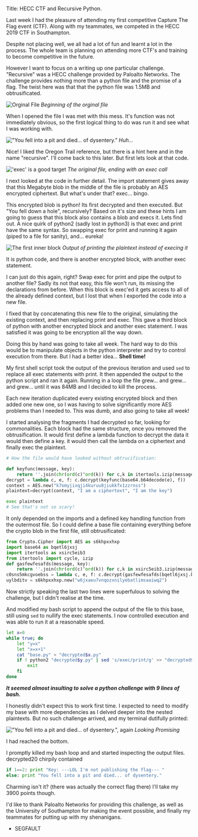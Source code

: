 Title: HECC CTF and Recursive Python.

Last week I had the pleasure of attending my first competitive Capture The Flag event (CTF). Along with my teammates, we competed in the HECC 2019 CTF in Southampton. 

Despite not placing well, we all had a lot of fun and learnt a lot in the process. The whole team is planning on attending more CTF's and training to become competitive in the future. 

However I want to focus on a writing up one particular challenge. "Recursive" was a HECC challenge provided by Paloalto Networks. The challenge provides nothing more than a python file and the promise of a flag. The twist here was that that the python file was 1.5MB and obtrusificated. 

![Orginal File]({filename}./2019-03-25_HECC_img1.png)
_Beginning of the orginal file_

When I opened the file I was met with this mess. It's function was not immediately obvious, so the first logical thing to do was run it and see what I was working with.
 
!["You fell into a pit and died... of dysentery."]({filename}./2019-03-25_HECC_img2.png)
_Huh..._

Nice! I liked the Oregon Trail reference, but there is a hint here and in the name "recursive". I'll come back to this later. But first lets look at that code.

!['exec' is a good target]({filename}./2019-03-25_HECC_img3.png)
_The original file, ending with an exec call_

I next looked at the code in further detail. The import statement gives away that this Megabyte blob in the middle of the file is probably an AES encrypted ciphertext. But what's under that? exec... bingo. 

This encrypted blob is python! Its first decrypted and then executed. But "You fell down a hole", recursively? Based on it's size and these hints I am going to guess that this block also contains a blob and execs it. Lets find out. A nice quirk of python2 (sadly lost in python3) is that exec and print have the same syntax. So swapping exec for print and running it again (piped to a file for sanity), and... eureka!

![The first inner block]({filename}./2019-03-25_HECC_img4.png)
_Output of printing the plaintext instead of execing it_

It is python code, and there is another encrypted block, with another exec statement. 

I can just do this again, right? Swap exec for print and pipe the output to another file? Sadly its not that easy, this file won't run, its missing the declarations from before. When this block is exec'ed it gets access to all of the already defined context, but I lost that when I exported the code into a new file. 

I fixed that by concatenating this new file to the original, simulating the existing context, and then replacing print and exec. This gave a third block of python with another encrypted block and another exec statement. I was satisfied it was going to be encryption all the way down. 

Doing this by hand was going to take all week. The hard way to do this would be to manipulate objects in the python interpreter and try to control execution from there. But I had a better idea... **Shell time!**

My first shell script took the output of the previous iteration and used `sed` to replace all exec statements with print. It then appended the output to the python script and ran it again. Running in a loop the file grew... and grew... and grew... until it was 84MB and I decided to kill the process. 

Each new iteration duplicated every existing encrypted block and then added one new one, so I was having to solve significantly more AES problems than I needed to. This was dumb, and also going to take all week!

I started analysing the fragments I had decrypted so far, looking for commonalities. Each block had the same structure, once you removed the obtrusification. It would first define a lambda function to decrypt the data it would then define a key. it would then call the lambda on a ciphertext and finally exec the plaintext.

```python
# How the file would have looked without obtrucification:

def keyfunc(message, key):
	return ''.join(chr(ord(c)^ord(k)) for c,k in itertools.izip(message, itertools.cycle(key)))
decrypt = lambda c, e, f: c.decrypt(keyfunc(base64.b64decode(e), f))
context = AES.new("k7omyjixqji4kuruu8jiukkfx1zzrnss")
plaintext=decrypt(context, "I am a ciphertext", "I am the key")

exec plaintext
# See that's not so scary!
```

It only depended on the imports and a defined key handling function from the outermost file. So I could define a base file containing everything before the crypto blob in the first file, still obtrusificated:

```python
from Crypto.Cipher import AES as s6khpxxhxp
import base64 as bqetl6jxsj
import itertools as xsirc5eib3
from itertools import cycle, izip
def gasfewfesafds(message, key):
	return ''.join(chr(ord(c)^ord(k)) for c,k in xsirc5eib3.izip(message, xsirc5eib3.cycle(key)))
c0sns5mkcgvoebss = lambda c, e, f: c.decrypt(gasfewfesafds(bqetl6jxsj.b64decode(e), f))
uylbditv = s6khpxxhxp.new("w6jxaeu7vnqozxnilyebatlimsaaiwq2")
``` 
Now strictly speaking the last two lines were superfulous to solving the challenge, but I didn't realise at the time.

And modified my bash script to append the output of the file to this base, still using `sed` to nullify the exec statements. I now controlled execution and was able to run it at a reasonable speed. 

```bash
let x=0
while true; do
    let "y=x"
    let "x=x+1"
    cat "base.py" > "decrypted$x.py"
    if ! python2 "decrypted$y.py" | sed 's/exec/print/g' >> "decrypted$x.py"; then
        exit
    fi
done
```

_**It seemed almost insulting to solve a python challenge with 9 lines of bash.**_

I honestly didn't expect this to work first time. I expected to need to modify my base with more dependencies as I delved deeper into the nested plaintexts. But no such challenge arrived, and my terminal dutifully printed:

!["You fell into a pit and died... of dysentery.", again]({filename}./2019-03-25_HECC_img5.png)
_Looking Promising_

I had reached the bottom. 

I promptly killed my bash loop and and started inspecting the output files. decrypted20 chirpily contained

```python
if 1==2: print "Key: ---LOL I'm not publishing the flag--- "
else: print "You fell into a pit and died... of dysentery."
```

Charming isn't it? (there was actually the correct flag there) I'll take my 3900 points though.

I'd like to thank Paloalto Networks for providing this challenge, as well as the University of Southampton for making the event possible, and finally my teammates for putting up with my shenanigans. 

- SEGFAULT 

